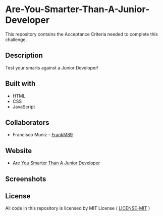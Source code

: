 # Are-You-Smarter-Than-A-Junior-Developer

This repository contains the Acceptance Criteria needed to complete this challenge.

## Description

Test your smarts against a Junior Developer!

## Built with
<ul>
  <li>HTML<br></li>
  <li>CSS<br></li>
  <li>JavaScript<br></li>
 </ul>

## Collaborators
 <ul>
   <li>Francisco Muniz - <a href="https://github.com/FrankM89">FrankM89</a></li>
 </ul>
      
## Website
  <ul>
      <li> <a href="">Are You Smarter Than A Junior Developer</a></li>
  </ul>
  
## Screenshots



## License

All code in this repository is licensed by MIT License ( <a href="https://github.com/FrankM89/Are-You-Smarter-Than-A-Junior-Developer/blob/main/LICENSE">LICENSE-MIT</a> )
